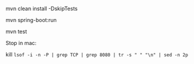 mvn clean install -DskipTests

mvn spring-boot:run

mvn test

Stop in mac:

kill `lsof -i -n -P | grep TCP | grep 8080 | tr -s " " "\n" | sed -n 2p`


